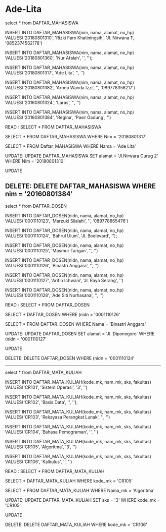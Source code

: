 # Ade-Lita

select * from DAFTAR_MAHASISWA

INSERT INTO DAFTAR_MAHASISWA(nim, nama, alamat, no_hp)
VALUES('20180801310', 'Rizki Faro Khatiningsih', 'Jl. Nirwana 1', '0852374562178')

INSERT INTO DAFTAR_MAHASISWA(nim, nama, alamat, no_hp)
VALUES('20180801360', 'Nur Afalah', '', '');

INSERT INTO DAFTAR_MAHASISWA(nim, nama, alamat, no_hp)
VALUES('20180801317', 'Ade Lita', '', '')

INSERT INTO DAFTAR_MAHASISWA(nim, nama, alamat, no_hp)
VALUES('20180801382', 'Arnea Wanda Izzi', '', '089778356217')

INSERT INTO DAFTAR_MAHASISWA(nim, nama, alamat, no_hp)
VALUES('20160801324', 'Laras', '', '')

INSERT INTO DAFTAR_MAHASISWA(nim, nama, alamat, no_hp)
VALUES('20160801384', 'Regina', 'Pasir Gadung', '')

READ :
SELECT * FROM DAFTAR_MAHASISWA

SELECT * FROM DAFTAR_MAHASISWA
WHERE Nim = '20180801317'

SELECT * FROM Daftar_MAHASISWA
WHERE Nama = 'Ade Lita'

UPDATE:
UPDATE DAFTAR_MAHASISWA
SET alamat = 'Jl.Nirwara Curug 2'
WHERE Nim = '20180801310'

UPDATE

DELETE:
DELETE DAFTAR_MAHASISWA
WHERE nim = '20160801384'
-------------------------------------------------------------------------------------------

select * from DAFTAR_DOSEN

INSERT INTO DAFTAR_DOSEN(nidn, nama, alamat, no_hp)
VALUES('0001110123', 'Marzuki Silalahi', '', '089778865476')

INSERT INTO DAFTAR_DOSEN(nidn, nama, alamat, no_hp)
VALUES('0001110124', 'Bahrul Ulum', 'Jl. Boelevard', '');

INSERT INTO DAFTAR_DOSEN(nidn, nama, alamat, no_hp)
VALUES('0001110125', 'Masmur Tarigan', '', '')

INSERT INTO DAFTAR_DOSEN(nidn, nama, alamat, no_hp)
VALUES('0001110126', 'Binastri Anggara', '', '')

INSERT INTO DAFTAR_DOSEN(nidn, nama, alamat, no_hp)
VALUES('0001110127', 'Arifin Ichwani', 'Jl. Raya Serang', '')

INSERT INTO DAFTAR_DOSEN(nidn, nama, alamat, no_hp)
VALUES('0001110128', 'Ade Siti Nurhasana', '', '')

READ :
SELECT * FROM DAFTAR_DOSEN

SELECT * DAFTAR_DOSEN
WHERE (nidn = '0001110126'

SELECT * FROM DAFTAR_DOSEN
WHERE Nama = 'Binastri Anggara'

UPDATE:
UPDATE DAFTAR_DOSEN
SET alamat = 'Jl. Diponogoro'
WHERE (nidn = '0001110127'

UPDATE

DELETE:
DELETE DAFTAR_DOSEN
WHERE (nidn = '0001110124'

----------------------------------------------------------------------------------

select * from DAFTAR_MATA_KULIAH

INSERT INTO DAFTAR_MATA_KULIAH(kode_mk, nam_mk, sks, fakultas)
VALUES('CR101', 'Sistem Operasi', '3', '')

INSERT INTO DAFTAR_MATA_KULIAH(kode_mk, nam_mk, sks, fakultas)
VALUES('CR102', 'Basis Data', '', '');

INSERT INTO DAFTAR_MATA_KULIAH(kode_mk, nam_mk, sks, fakultas)
VALUES('CR103', 'Rekayasa Perangkat Lunak', '', '')

INSERT INTO DAFTAR_MATA_KULIAH(kode_mk, nam_mk, sks, fakultas)
VALUES('CR104', 'Bahasa Pemograman', '', '')

INSERT INTO DAFTAR_MATA_KULIAH(kode_mk, nam_mk, sks, fakultas)
VALUES('CR105', 'Algoritma', '3', '')

INSERT INTO DAFTAR_MATA_KULIAH(kode_mk, nam_mk, sks, fakultas)
VALUES('CR106', 'Kalkulus', '', '')

READ :
SELECT * FROM DAFTAR_MATA_KULIAH

SELECT * DAFTAR_MATA_KULIAH
WHERE kode_mk = 'CR105'

SELECT * FROM DAFTAR_MATA_KULIAH
WHERE Nama_mk = 'Algoritma'

UPDATE:
UPDATE DAFTAR_MATA_KULIAH
SET sks = '3'
WHERE kode_mk = 'CR105'

UPDATE

DELETE:
DELETE DAFTAR_MATA_KULIAH
WHERE kode_mk = 'CR106'

